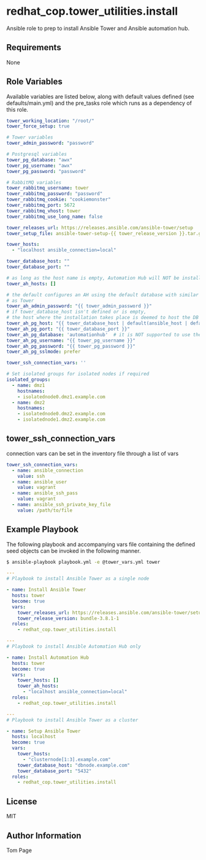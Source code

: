 # redhat_cop.tower_utilities.install

Ansible role to prep to install Ansible Tower and Ansible automation hub.

## Requirements

None

## Role Variables

Available variables are listed below, along with default values defined (see defaults/main.yml) and the pre_tasks role which runs as a dependency of this role.

```yaml
tower_working_location: "/root/"
tower_force_setup: true

# Tower variables
tower_admin_password: "password"

# Postgresql variables
tower_pg_database: "awx"
tower_pg_username: "awx"
tower_pg_password: "password"

# RabbitMQ variables
tower_rabbitmq_username: tower
tower_rabbitmq_password: "password"
tower_rabbitmq_cookie: "cookiemonster"
tower_rabbitmq_port: 5672
tower_rabbitmq_vhost: tower
tower_rabbitmq_use_long_name: false

tower_releases_url: https://releases.ansible.com/ansible-tower/setup
tower_setup_file: ansible-tower-setup-{{ tower_release_version }}.tar.gz

tower_hosts:
  - "localhost ansible_connection=local"

tower_database_host: ""
tower_database_port: ""

# as long as the host name is empty, Automation Hub will NOT be installed
tower_ah_hosts: []

# the default configures an AH using the default database with similar defaults
# as Tower
tower_ah_admin_password: "{{ tower_admin_password }}"
# if tower_database_host isn't defined or is empty,
# the host where the installation takes place is deemed to host the DB
tower_ah_pg_host: "{{ tower_database_host | default(ansible_host | default(inventory_hostname), true) }}"
tower_ah_pg_port: "{{ tower_database_port }}"
tower_ah_pg_database: 'automationhub'  # it is NOT supported to use the same name as for Tower!
tower_ah_pg_username: "{{ tower_pg_username }}"
tower_ah_pg_password: "{{ tower_pg_password }}"
tower_ah_pg_sslmode: prefer

tower_ssh_connection_vars: ''

# Set isolated groups for isolated nodes if required
isolated_groups:
  - name: dmz1
    hostnames:
    - isolatednode0.dmz1.example.com
  - name: dmz2
    hostnames:
    - isolatednode0.dmz2.example.com
    - isolatednode1.dmz2.example.com

```

## tower_ssh_connection_vars

connection vars can be set in the inventory file through a list of vars

```yaml
tower_ssh_connection_vars:
  - name: ansible_connection
    value: ssh
  - name: ansible_user
    value: vagrant
  - name: ansible_ssh_pass
    value: vagrant
  - name: ansible_ssh_private_key_file
    value: /path/to/file
```

## Example Playbook

The following playbook and accompanying vars file containing the defined seed objects can be invoked in the following manner.

```sh
$ ansible-playbook playbook.yml -e @tower_vars.yml tower
```

```yaml
---
# Playbook to install Ansible Tower as a single node

- name: Install Ansible Tower
  hosts: tower
  become: true
  vars:
    tower_releases_url: https://releases.ansible.com/ansible-tower/setup-bundle
    tower_release_version: bundle-3.8.1-1
  roles:
    - redhat_cop.tower_utilities.install
```


```yaml
---
# Playbook to install Ansible Automation Hub only

- name: Install Automation Hub
  hosts: tower
  become: true
  vars:
    tower_hosts: []
    tower_ah_hosts:
      - "localhost ansible_connection=local"
  roles:
    - redhat_cop.tower_utilities.install
```

```yaml
---
# Playbook to install Ansible Tower as a cluster

- name: Setup Ansible Tower
  hosts: localhost
  become: true
  vars:
    tower_hosts:
      - "clusternode[1:3].example.com"
    tower_database_host: "dbnode.example.com"
    tower_database_port: "5432"
  roles:
    - redhat_cop.tower_utilities.install
```

## License

MIT

## Author Information

Tom Page

